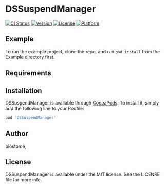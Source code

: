# DSSuspendManager

[![CI Status](https://img.shields.io/travis/biostome/DSSuspendManager.svg?style=flat)](https://travis-ci.org/biostome/DSSuspendManager)
[![Version](https://img.shields.io/cocoapods/v/DSSuspendManager.svg?style=flat)](https://cocoapods.org/pods/DSSuspendManager)
[![License](https://img.shields.io/cocoapods/l/DSSuspendManager.svg?style=flat)](https://cocoapods.org/pods/DSSuspendManager)
[![Platform](https://img.shields.io/cocoapods/p/DSSuspendManager.svg?style=flat)](https://cocoapods.org/pods/DSSuspendManager)

## Example

To run the example project, clone the repo, and run `pod install` from the Example directory first.

## Requirements

## Installation

DSSuspendManager is available through [CocoaPods](https://cocoapods.org). To install
it, simply add the following line to your Podfile:

```ruby
pod 'DSSuspendManager'
```

## Author

biostome, 

## License

DSSuspendManager is available under the MIT license. See the LICENSE file for more info.
